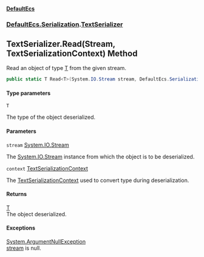 #### [DefaultEcs](DefaultEcs.md 'DefaultEcs')
### [DefaultEcs.Serialization](DefaultEcs.md#DefaultEcs.Serialization 'DefaultEcs.Serialization').[TextSerializer](TextSerializer.md 'DefaultEcs.Serialization.TextSerializer')

## TextSerializer.Read<T>(Stream, TextSerializationContext) Method

Read an object of type [T](TextSerializer.Read_T_(Stream,TextSerializationContext).md#DefaultEcs.Serialization.TextSerializer.Read_T_(System.IO.Stream,DefaultEcs.Serialization.TextSerializationContext).T 'DefaultEcs.Serialization.TextSerializer.Read<T>(System.IO.Stream, DefaultEcs.Serialization.TextSerializationContext).T') from the given stream.

```csharp
public static T Read<T>(System.IO.Stream stream, DefaultEcs.Serialization.TextSerializationContext context);
```
#### Type parameters

<a name='DefaultEcs.Serialization.TextSerializer.Read_T_(System.IO.Stream,DefaultEcs.Serialization.TextSerializationContext).T'></a>

`T`

The type of the object deserialized.
#### Parameters

<a name='DefaultEcs.Serialization.TextSerializer.Read_T_(System.IO.Stream,DefaultEcs.Serialization.TextSerializationContext).stream'></a>

`stream` [System.IO.Stream](https://docs.microsoft.com/en-us/dotnet/api/System.IO.Stream 'System.IO.Stream')

The [System.IO.Stream](https://docs.microsoft.com/en-us/dotnet/api/System.IO.Stream 'System.IO.Stream') instance from which the object is to be deserialized.

<a name='DefaultEcs.Serialization.TextSerializer.Read_T_(System.IO.Stream,DefaultEcs.Serialization.TextSerializationContext).context'></a>

`context` [TextSerializationContext](TextSerializationContext.md 'DefaultEcs.Serialization.TextSerializationContext')

The [TextSerializationContext](TextSerializationContext.md 'DefaultEcs.Serialization.TextSerializationContext') used to convert type during deserialization.

#### Returns
[T](TextSerializer.Read_T_(Stream,TextSerializationContext).md#DefaultEcs.Serialization.TextSerializer.Read_T_(System.IO.Stream,DefaultEcs.Serialization.TextSerializationContext).T 'DefaultEcs.Serialization.TextSerializer.Read<T>(System.IO.Stream, DefaultEcs.Serialization.TextSerializationContext).T')  
The object deserialized.

#### Exceptions

[System.ArgumentNullException](https://docs.microsoft.com/en-us/dotnet/api/System.ArgumentNullException 'System.ArgumentNullException')  
[stream](TextSerializer.Read_T_(Stream,TextSerializationContext).md#DefaultEcs.Serialization.TextSerializer.Read_T_(System.IO.Stream,DefaultEcs.Serialization.TextSerializationContext).stream 'DefaultEcs.Serialization.TextSerializer.Read<T>(System.IO.Stream, DefaultEcs.Serialization.TextSerializationContext).stream') is null.